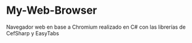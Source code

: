 # My-Web-Browser
Navegador web en base a Chromium realizado en C# con las librerías de CefSharp y EasyTabs
